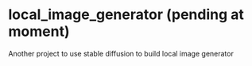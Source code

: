 # local_image_generator (pending at moment)
Another project to use stable diffusion to build local image generator
